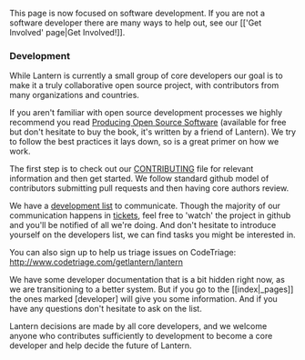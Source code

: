 This page is now focused on software development. If you are not a software developer there
are many ways to help out, see our [['Get Involved' page|Get Involved!]].

### <a name="development"></a> Development

While Lantern is currently a small group of core developers our goal is to 
make it a truly collaborative open source project, with contributors from many 
organizations and countries.

If you aren't familiar with open source development processes we highly recommend
you read [Producing Open Source Software](http://producingoss.com/) (available for free
but don't hesitate to buy the book, it's written by a friend of Lantern). We 
try to follow the best practices it lays down, so is a great primer on how we work.

The first step is to check out our 
[CONTRIBUTING](https://github.com/getlantern/lantern/blob/master/CONTRIBUTING.md)
file for relevant information and then get started. We follow standard github model
of contributors submitting pull requests and then having core authors review.

We have a [development list](https://groups.google.com/forum/#!forum/lantern-devel) to 
communicate. Though the majority of our communication happens in [tickets](https://github.com/getlantern/lantern/issues), feel free to 'watch' the project in 
github and you'll be notified of all we're doing. And don't hesitate to introduce yourself 
on the developers list, we can find tasks you might be interested in.

You can also sign up to help us triage issues on CodeTriage:
http://www.codetriage.com/getlantern/lantern

We have some developer documentation that is a bit hidden right now, as we are
transitioning to a better system. But if you go to the [[index|_pages]] the ones marked
[developer] will give you some information. And if you have any questions don't hesitate
to ask on the list.

Lantern decisions are made by all core developers, and we welcome anyone who contributes
sufficiently to development to become a core developer and help decide the future of Lantern.

